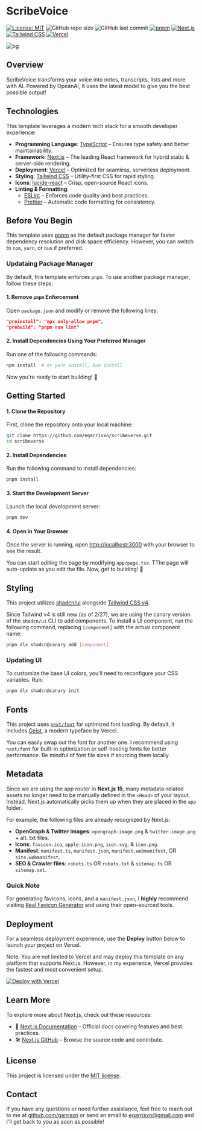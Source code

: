 # **ScribeVoice**


[![License: MIT](https://img.shields.io/badge/License-MIT-yellow.svg)](https://opensource.org/licenses/MIT)
![GitHub repo size](https://img.shields.io/github/repo-size/egarrisxn/scribevoice)
![GitHub last commit](https://img.shields.io/github/last-commit/egarrisxn/scribevoice)
[![pnpm](https://img.shields.io/badge/package%20manager-pnpm-blueviolet)](https://pnpm.io)
[![Next.js](https://img.shields.io/badge/Next.js-v15-black?logo=next.js)](https://nextjs.org)
[![Tailwind CSS](https://img.shields.io/badge/Tailwind%20CSS-v4-blue?logo=tailwindcss)](https://tailwindcss.com)
[![Vercel](https://img.shields.io/badge/Vercel-deployed-brightgreen?logo=vercel)](https://international-worldwide.vercel.app)

![og](https://github.com/user-attachments/assets/55e48dab-4356-420a-92ce-2dfa52b7a549)

## **Overview**

ScribeVoice transforms your voice into notes, transcripts, lists and more with AI. Powered by OpeanAI, it uses the latest model to give you the best possible output!

## **Technologies**

This template leverages a modern tech stack for a smooth developer experience:

- **Programming Language**: [TypeScript](https://www.typescriptlang.org/) – Ensures type safety and better maintainability.
- **Framework**: [Next.js](https://nextjs.org/) – The leading React framework for hybrid static & server-side rendering.
- **Deployment**: [Vercel](https://vercel.com) – Optimized for seamless, serverless deployment.
- **Styling**: [Tailwind CSS](https://tailwindcss.com/) – Utility-first CSS for rapid styling.
- **Icons**: [lucide-react](https://lucide.dev/) – Crisp, open-source React icons.
- **Linting & Formatting**:
  - [ESLint](https://eslint.org/) – Enforces code quality and best practices.
  - [Prettier](https://prettier.io/) – Automatic code formatting for consistency.


## **Before You Begin**

This template uses [pnpm](https://pnpm.io) as the default package manager for faster dependency resolution and disk space efficiency. However, you can switch to `npm`, `yarn`, or `bun` if preferred.

### Updataing Package Manager

By default, this template enforces `pnpm`. To use another package manager, follow these steps:

#### 1. Remove `pnpm` Enforcement

Open `package.json` and modify or remove the following lines:

```json
"preinstall": "npx only-allow pnpm",
"prebuild": "pnpm run lint"
```

#### 2. Install Dependencies Using Your Preferred Manager

Run one of the following commands:

```bash
npm install  # or yarn install, bun install
```

Now you're ready to start building! 🚀

## **Getting Started**

#### 1. Clone the Repository

First, clone the repository onto your local machine:

```bash
git clone https://github.com/egarrisxn/scribeverse.git
cd scribeverse
```

#### 2. Install Dependencies

Run the following command to install dependencies:

```bash
pnpm install
```

#### 3. Start the Development Server

Launch the local development server:

```bash
pnpm dev
```

#### 4. Open in Your Browser

Once the server is running, open [http://localhost:3000](http://localhost:3000) with your browser to see the result.

You can start editing the page by modifying `app/page.tsx`. TThe page will auto-update as you edit the file. Now, get to building! 🚀

## **Styling**

This project utilizes [shadcn/ui](https://ui.shadcn.com/) alongside [Tailwind CSS v4](https://tailwindcss.com/blog/tailwindcss-v4).

Since Tailwind v4 is still new (as of 2/27), we are using the canary version of the `shadcn/ui` CLI to add components. To install a UI component, run the following command, replacing `[component]` with the actual component name:

```bash
pnpm dlx shadcn@canary add [component]
```

### Updating UI

To customize the base UI colors, you'll need to reconfigure your CSS variables. Run:

```bash
pnpm dlx shadcn@canary init
```

## **Fonts**

This project uses [`next/font`](https://nextjs.org/docs/app/building-your-application/optimizing/fonts) for optimized font loading. By default, it includes [Geist](https://vercel.com/font), a modern typeface by Vercel.

You can easily swap out the font for another one. I recommend using `next/font` for built-in optimization or self-hosting fonts for better performance. Be mindful of font file sizes if sourcing them locally.

## **Metadata**

Since we are using the app router in **Next.js 15**, many metadata-related assets no longer need to be manually defined in the `<Head>` of your layout. Instead, Next.js automatically picks them up when they are placed in the `app` folder.

For example, the following files are already recognized by Next.js:

- **OpenGraph & Twitter images**: `opengraph-image.png` & `twitter-image.png` + alt. txt files.
- **Icons**: `favicon.ico`, `apple-icon.png`, `icon.svg`, & `icon.png`.
- **Manifest**: `manifest.ts`, `manifest.json`, `manifest.webmanifest`, OR `site.webmanifest`.
- **SEO & Crawler files**: `robots.ts` OR `robots.txt` & `sitemap.ts` OR `sitemap.xml`.

### Quick Note

For generating favicons, icons, and a `manifest.json`, I **highly** recommend visiting [Real Favicon Generator](https://realfavicongenerator.net) and using their open-sourced tools.


## **Deployment**

For a seamless deployment experience, use the **Deploy** button below to launch your project on Vercel.

Note: You are not limited to Vercel and may deploy this template on any platform that supports Next.js. However, in my experience, Vercel provides the fastest and most convenient setup.

[![Deploy with Vercel](https://vercel.com/button)](https://vercel.com/new/clone?repository-url=https%3A%2F%2Fgithub.com%2Fegarrisxn%2Fscribevoice)

## **Learn More**

To explore more about Next.js, check out these resources:

- 📖 [Next.js Documentation](https://nextjs.org/docs) – Official docs covering features and best practices.
- 🛠️ [Next.js GitHub](https://github.com/vercel/next.js) – Browse the source code and contribute.

## **License**

This project is licensed under the [MIT license](https://opensource.org/licenses/MIT).

## **Contact**

If you have any questions or need further assistance, feel free to reach out to me at [github.com/garrisxn](https://github.com/egarrisxn) or send an email to [egarrisxn@gmail.com](mailto:egarrisxn@gmail.com) and I'll get back to you as soon as possible!
